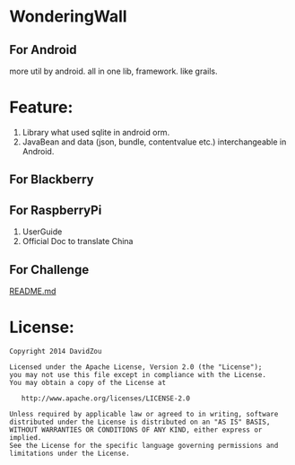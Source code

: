 WonderingWall
=============

## For Android ##
more util by android.
all in one lib, framework. like grails.

Feature:
=========
1. Library what used sqlite in android orm.
2. JavaBean and data (json, bundle, contentvalue etc.) interchangeable in Android.

## For Blackberry ##

## For RaspberryPi ##
1. UserGuide
2. Official Doc to translate China

## For Challenge ##
[README.md](challenge/README.md)

License:
=========
```
Copyright 2014 DavidZou

Licensed under the Apache License, Version 2.0 (the "License");
you may not use this file except in compliance with the License.
You may obtain a copy of the License at

   http://www.apache.org/licenses/LICENSE-2.0

Unless required by applicable law or agreed to in writing, software
distributed under the License is distributed on an "AS IS" BASIS,
WITHOUT WARRANTIES OR CONDITIONS OF ANY KIND, either express or implied.
See the License for the specific language governing permissions and
limitations under the License.
```
